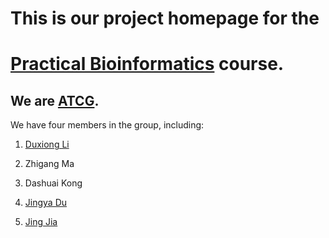 # **This is our project homepage for the**

# [**Practical Bioinformatics**](https://github.com/WangliLab/CAAS_PracticalBioinformatics_2020Aut) **course.**

## We are [ATCG](https://github.com/Duxiong-Li/ATCG).

We have four members in the group, including: 

1. [Duxiong Li](https://github.com/Duxiong-Li)

2. Zhigang Ma

3. Dashuai Kong

4. [Jingya Du](https://github.com/dujingya666)

5. [Jing Jia](https://github.com/jiajing0816)